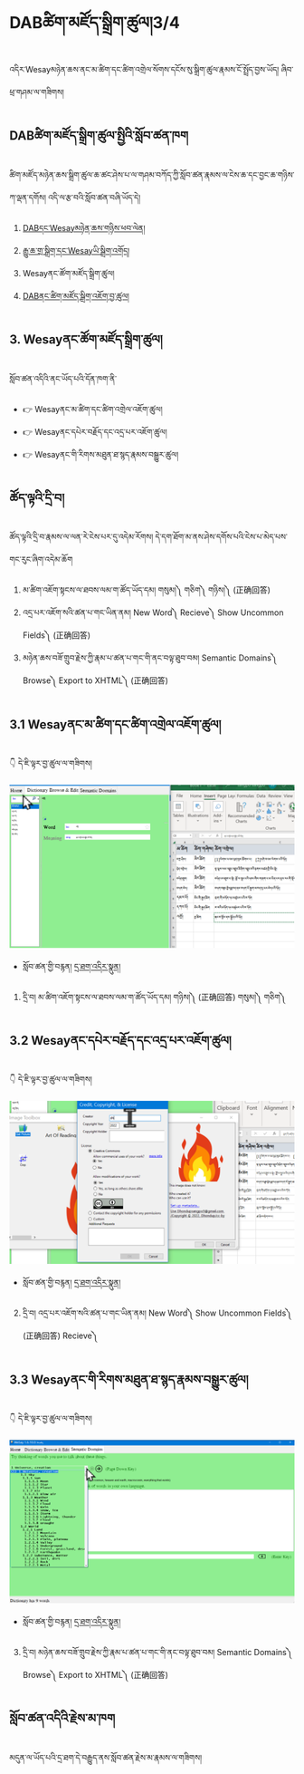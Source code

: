 # DABཚིག་མཛོད་སྒྲིག་ཚུལ།3/4

འདིར་Wesayམཉེན་ཆས་ནང་མ་ཚིག་དང་ཚིག་འགྲེལ་སོགས་དངོས་སུ་སྒྲིག་ཚུལ་རྣམས་ངོ་སྤྲོད་བྱས་ཡོད། 
ཞིབ་ཕྲ་གཤམ་ལ་གཟིགས།

## DABཚིག་མཛོད་སྒྲིག་ཚུལ་སྤྱིའི་སློབ་ཚན་ཁག

ཚིག་མཛོད་མཉེན་ཆས་སྒྲིག་ཚུལ་ཆ་ཚང་ཤེས་པ་ལ་གཤམ་བཀོད་ཀྱི་སློབ་ཚན་རྣམས་ལ་ངེས་ཆ་དང་བྱང་ཆ་གཉིས་ཀ་ལྡན་དགོས། འདི་ལ་རྩ་བའི་སློབ་ཚན་བཞི་ཡོད་དེ།

1. [DABདང་Wesayམཉེན་ཆས་གཉིས་ཕབ་ལེན།](https://github.com/buda-base/budax/blob/master/howtoguides/DAB01/index.md)
2. [རྒྱུ་ཆ་གྲ་སྒྲིག་དང་Wesayཡི་སྒྲིག་འགོད།](https://github.com/buda-base/budax/blob/master/howtoguides/DAB02/index.md)
3. Wesayནང་ཚོག་མཛོད་སྒྲིག་ཚུལ།
4. [DABནང་ཚིག་མཛོད་སྒྲིག་འཇོག་བྱ་ཚུལ།](https://github.com/buda-base/budax/blob/master/howtoguides/DAB04/index.md)

## 3. Wesayནང་ཚོག་མཛོད་སྒྲིག་ཚུལ།

སློབ་ཚན་འདིའི་ནང་ཡོད་པའི་དོན་ཁག་ནི་

- 👉 Wesayནང་མ་ཚིག་དང་ཚིག་འགྲེལ་འཇོག་ཚུལ།
- 👉 Wesayནང་དཔེར་བརྗོད་དང་འདྲ་པར་འཇོག་ཚུལ།
- 👉 Wesayནང་གི་རིགས་མཐུན་ཐ་སྙད་རྣམས་བསྒྱུར་ཚུལ།

## ཚོད་ལྟའི་དྲི་བ།

ཚོད་ལྟའི་དྲི་བ་རྣམས་ལ་ལན་རེ་ངེས་པར་དུ་འདེམ་རོགས། དེ་དག་ཐོག་མ་ནས་ཤེས་དགོས་པའི་ངེས་པ་མེད་པས་གང་རུང་ཞིག་འདེམ་ཆོག

1. མ་ཚིག་འཇོག་སྟངས་ལ་ཐབས་ལམ་ག་ཚོད་ཡོད་དམ། གསུམ།༽ གཅིག༽ གཉིས།༽ (正确回答)
2. འདྲ་པར་འཇོག་སའི་ཚན་པ་གང་ཡིན་ནམ། New Word༽ Recieve༽ Show Uncommon Fields༽ (正确回答)
3. མཉེན་ཆས་བཟོ་གྲུབ་རྗེས་ཀྱི་རྣམ་པ་ཚན་པ་གང་གི་ནང་བལྟ་ཐུབ་བམ། Semantic Domains༽ Browse༽ Export to XHTML༽ (正确回答)

## 3.1 Wesayནང་མ་ཚིག་དང་ཚིག་འགྲེལ་འཇོག་ཚུལ།


👇 དེ་ཇི་ལྟར་བྱ་ཚུལ་ལ་གཟིགས།

![800](Images/000001.png)

- སློབ་ཚན་གྱི་བརྙན། [དྲ་ཐག་འདིར་སྣུན།](https://drive.google.com/file/d/1Q2JhZgQDicIo6uUfq7ASUJQOX5Ypnfbj/view?usp=share_link)

1. དྲི་བ། མ་ཚིག་འཇོག་སྟངས་ལ་ཐབས་ལམ་ག་ཚོད་ཡོད་དམ། 
གཉིས།༽ (正确回答) གསུམ།༽ གཅིག༽

## 3.2 Wesayནང་དཔེར་བརྗོད་དང་འདྲ་པར་འཇོག་ཚུལ།

👇 དེ་ཇི་ལྟར་བྱ་ཚུལ་ལ་གཟིགས།

![800](Images/000002.png)


- སློབ་ཚན་གྱི་བརྙན། [དྲ་ཐག་འདིར་སྣུན།](https://drive.google.com/file/d/1i3P32_xhJ0S9Rr5oFQopa_jiTdCitFUq/view?usp=share_link)

2. དྲི་བ། འདྲ་པར་འཇོག་སའི་ཚན་པ་གང་ཡིན་ནམ། 
New Word༽ Show Uncommon Fields༽ (正确回答) Recieve༽

## 3.3 Wesayནང་གི་རིགས་མཐུན་ཐ་སྙད་རྣམས་བསྒྱུར་ཚུལ།

👇 དེ་ཇི་ལྟར་བྱ་ཚུལ་ལ་གཟིགས།

![800](Images/000003.png)
 

- སློབ་ཚན་གྱི་བརྙན། [དྲ་ཐག་འདིར་སྣུན།](https://drive.google.com/file/d/1ioOdjqREfnZWLniqNksFoH-MdPzLNvaG/view?usp=share_link)

3. དྲི་བ། མཉེན་ཆས་བཟོ་གྲུབ་རྗེས་ཀྱི་རྣམ་པ་ཚན་པ་གང་གི་ནང་བལྟ་ཐུབ་བམ། 
Semantic Domains༽ Browse༽ Export to XHTML༽ (正确回答)

## སློབ་ཚན་འདིའི་རྗེས་མ་ཁག

མདུན་ལ་ཡོད་པའི་དྲ་ཐག་དེ་བརྒྱུད་ནས་སློབ་ཚན་རྗེས་མ་རྣམས་ལ་གཟིགས།

